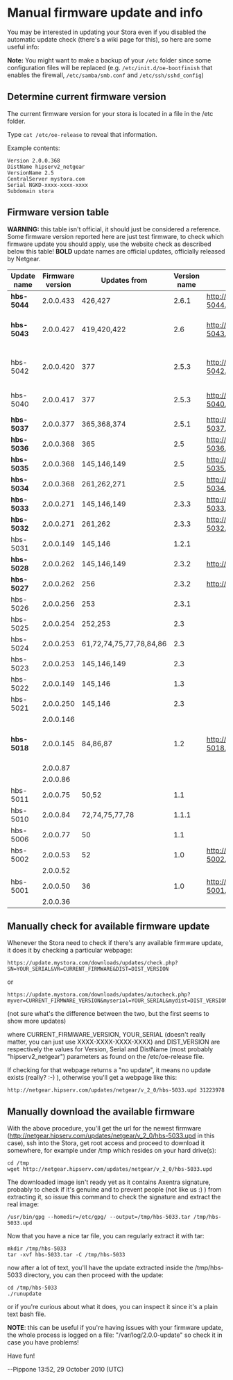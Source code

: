 # Manual firmware update and info

You may be interested in updating your Stora even if you disabled the automatic update check (there's a wiki page for this), so here are some useful info:

**Note:** You might want to make a backup of your `/etc` folder since some
configuration files will be replaced
(e.g. `/etc/init.d/oe-bootfinish` that enables the firewall,
`/etc/samba/smb.conf` and `/etc/ssh/sshd_config`)

## Determine current firmware version

The current firmware version for your stora is located in a file in the /etc folder.

Type `cat /etc/oe-release` to reveal that information.

Example contents:
```
Version 2.0.0.368
DistName hipserv2_netgear
VersionName 2.5
CentralServer mystora.com
Serial NGKD-xxxx-xxxx-xxxx
Subdomain stora
```

## Firmware version table

**WARNING:** this table isn't official, it should just be considered a reference.
Some firmware version reported here are just test firmware, to check which firmware update
you should apply, use the website check as described below this table!
**BOLD** update names are official updates, officially released by Netgear.

Update name | Firmware version  |  Updates from  |  Version name |   Download URL |   Changelog |  Notes
------------|-------------------|----------------|---------------|----------------|-------------|-------
**hbs-5044**| 2.0.0.433 | 426,427      |  2.6.1  | http://netgear.hipserv.com/updates/netgear/v_2_0/hbs-5044.upd  | No Changelog available. |
**hbs-5043**| 2.0.0.427 | 419,420,422  |  2.6    | http://netgear.hipserv.com/updates/netgear/v_2_0/hbs-5043.upd  | http://support.netgear.hipserv.com/release_notes/v_2_6.html  |   adds iTunes 10.5 support
hbs-5042    | 2.0.0.420 | 377          |  2.5.3  | http://netgear.hipserv.com/updates/netgear/v_2_0/hbs-5042.upd  | Forum notes http://www.openstora.com/phpBB3/viewtopic.php?f=18&t=1164 ** BETA** release - MySync support, OSX Lion Timemachine fixes replaces HBS-5040 |
hbs-5040    | 2.0.0.417 | 377          | 2.5.3   | http://netgear.hipserv.com/updates/netgear/v_2_0/hbs-5040.upd  | Forum notes http://www.openstora.com/phpBB3/viewtopic.php?f=18&t=1086 **BETA** release - MySync support |
**hbs-5037**| 2.0.0.377 | 365,368,374  |   2.5.1 | http://netgear.hipserv.com/updates/netgear/v_2_0/hbs-5037.upd  | http://support.netgear.hipserv.com/release_notes/v_2_5_1.html |  
**hbs-5036**| 2.0.0.368 | 365          |   2.5   | http://netgear.hipserv.com/updates/netgear/v_2_0/hbs-5036.upd  | http://support.netgear.hipserv.com/release_notes/v_2_5.html   |  
**hbs-5035**| 2.0.0.368 | 145,146,149  |   2.5   | http://netgear.hipserv.com/updates/netgear/v_2_0/hbs-5035.upd  | http://support.netgear.hipserv.com/release_notes/v_2_5.html   |  
**hbs-5034**| 2.0.0.368 | 261,262,271  |   2.5   | http://netgear.hipserv.com/updates/netgear/v_2_0/hbs-5034.upd  | http://support.netgear.hipserv.com/release_notes/v_2_5.html   |  
**hbs-5033**| 2.0.0.271 | 145,146,149  |   2.3.3 | http://netgear.hipserv.com/updates/netgear/v_2_0/hbs-5033.upd  | http://support.netgear.hipserv.com/release_notes/v_2_3_3.html |  
**hbs-5032**| 2.0.0.271 | 261,262      |   2.3.3 | http://netgear.hipserv.com/updates/netgear/v_2_0/hbs-5032.upd  | http://support.netgear.hipserv.com/release_notes/v_2_3_3.html |  
hbs-5031    | 2.0.0.149 | 145,146      |   1.2.1 |                                                                |                                                               |
**hbs-5028**| 2.0.0.262 | 145,146,149  |   2.3.2 | http://support.netgear.hipserv.com/release_notes/v_2_3.html    |                                                               |
**hbs-5027**| 2.0.0.262 | 256          |   2.3.2 | http://support.netgear.hipserv.com/release_notes/v_2_3.html    |                                                               |
hbs-5026    | 2.0.0.256 | 253          |   2.3.1 |                                                                |                                                               |
hbs-5025    | 2.0.0.254 | 252,253      |   2.3   |                                                                |                                                               |
hbs-5024    | 2.0.0.253 | 61,72,74,75,77,78,84,86 | 2.3 |                                                         |                                                               |
hbs-5023    | 2.0.0.253 | 145,146,149  |   2.3   |                                                                |                                                               |
hbs-5022    | 2.0.0.149 | 145,146      |  1.3    |                                                                |                                                               |
hbs-5021    | 2.0.0.250 | 145,146      |  2.3    |                                                                |                                                               |
            | 2.0.0.146 |              |         |                                                                |                                                               |
**hbs-5018**| 2.0.0.145 | 84,86,87     |  1.2    | http://netgear.hipserv.com/updates/netgear/v_2_0/hbs-5018.upd  | http://support.netgear.hipserv.com/release_notes/v_1_2.html   | First public version (?)
            | 2.0.0.87  |              |         |                                                                |                                                               |
            | 2.0.0.86  |              |         |                                                                |                                                               |
hbs-5011    | 2.0.0.75  | 50,52        | 1.1     |                                                                |                                                               |
hbs-5010    | 2.0.0.84  | 72,74,75,77,78 | 1.1.1 |                                                                |                                                               |
hbs-5006    | 2.0.0.77  | 50           | 1.1     |                                                                |                                                               |
hbs-5002    | 2.0.0.53  | 52           | 1.0     | http://netgear.hipserv.com/updates/netgear/v_2_0/hbs-5002.upd  |                                                               |
            | 2.0.0.52  |              |         |                                                                |                                                               |
hbs-5001    | 2.0.0.50  | 36           |1.0      | http://netgear.hipserv.com/updates/netgear/v_2_0/hbs-5001.upd  |                                                               |
            | 2.0.0.36  |              |         |                                                                |                                                               |

## Manually check for available firmware update

Whenever the Stora need to check if there's any available firmware update, it does it by checking a particular webpage:
```
https://update.mystora.com/downloads/updates/check.php?SN=YOUR_SERIAL&VR=CURRENT_FIRMWARE&DIST=DIST_VERSION
```
or
```
https://update.mystora.com/downloads/updates/autocheck.php?myver=CURRENT_FIRMWARE_VERSION&myserial=YOUR_SERIAL&mydist=DIST_VERSION
```
(not sure what's the difference between the two, but the first seems to show more updates)

where CURRENT_FIRMWARE_VERSION, YOUR_SERIAL (doesn't really matter, you can just use XXXX-XXXX-XXXX-XXXX) and DIST_VERSION are respectively the values for Version, Serial and DistName (most probably "hipserv2_netgear") parameters as found on the /etc/oe-release file.

If checking for that webpage returns a "no update", it means no update exists (really? :-) ), otherwise you'll get a webpage like this:
```
http://netgear.hipserv.com/updates/netgear/v_2_0/hbs-5033.upd 31223978
```
## Manually download the available firmware

With the above procedure, you'll get the url for the newest firmware (http://netgear.hipserv.com/updates/netgear/v_2_0/hbs-5033.upd in this case), ssh into the Stora, get root access and proceed to download it somewhere, for example under /tmp which resides on your hard drive(s):
```
cd /tmp
wget http://netgear.hipserv.com/updates/netgear/v_2_0/hbs-5033.upd
```
The downloaded image isn't ready yet as it contains Axentra signature, probably to check if it's genuine and to prevent people (not like us :) ) from extracting it, so issue this command to check the signature and extract the real image:
```
/usr/bin/gpg --homedir=/etc/gpg/ --output=/tmp/hbs-5033.tar /tmp/hbs-5033.upd
```
Now that you have a nice tar file, you can regularly extract it with tar:
```
mkdir /tmp/hbs-5033
tar -xvf hbs-5033.tar -C /tmp/hbs-5033
```
now after a lot of text, you'll have the update extracted inside the /tmp/hbs-5033 directory, you can then proceed with the update:
```
cd /tmp/hbs-5033
./runupdate
```
or if you're curious about what it does, you can inspect it since it's a plain text bash file.

**NOTE**: this can be useful if you're having issues with your firmware update, the whole process is logged on a file: "/var/log/2.0.0-update" so check it in case you have problems!

Have fun!

--Pippone 13:52, 29 October 2010 (UTC)